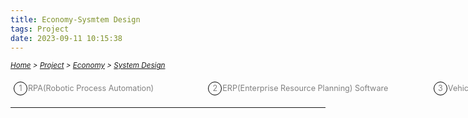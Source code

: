 ```yaml
---
title: Economy-Sysmtem Design
tags: Project
date: 2023-09-11 10:15:38
---
```

<style>
    .menu-item {
        display: inline-block; /* Ensure elements are horizontally aligned */
        margin-right: 20px;
        position: relative;
        padding: 5px;
        color: grey;
        text-decoration: none;
        font-size: 90%; /* Reduce font size */
    }
    .menu-item:hover {
        font-weight: bold;
        color: grey !important;
    }
    .menu-item::before {
        content: counter(item) " ";
        counter-increment: item;
        border: 1px solid black;
        background-color: transparent;
        border-radius: 50%;
        width: 20px;
        height: 20px;
        display: inline-block;
        text-align: center;
        line-height: 20px;
        margin-right: 1px;
        color: grey;
    }
    .menu-list {
        list-style: none; 
        counter-reset: item;
        padding: 0; /* Remove default padding */
    }
    .menu-list div {
        white-space: nowrap; /* Prevent wrapping of list items */
    }
</style>

*<small>[Home](/Home/index.html) > [Project](/tags/Project/index.html) > [Economy](/2023/09/11/Project/Economy/Economy/index.html) > [System Design](/2023/09/11/Project/Economy/System-Design/System-Design/index.html) </small>*
<ol class="menu-list">
    <div>
        <li><a href="/2023/09/11/Project/Economy/System-Design/RPA(Robot-Processing-Automation)/index.html" class="menu-item">RPA(Robotic Process Automation)&nbsp;&nbsp;&nbsp;&nbsp;&nbsp;&nbsp;&nbsp;&nbsp;&nbsp;&nbsp;&nbsp;&nbsp;&nbsp;&nbsp;&nbsp</a>
        <a href="/2023/09/11/Project/Economy/System-Design/ERP(Enterprise-Resource-Planning)-Software/index.html" class="menu-item">ERP(Enterprise Resource Planning) Software&nbsp;&nbsp;&nbsp;&nbsp;&nbsp;&nbsp;&nbsp;&nbsp;&nbsp;&nbsp;&nbsp;&nbsp</a><a href="/2023/09/11/Project/Economy/System-Design/Vehicle-to-Everything/index.html" class="menu-item">Vehicle to Everything&nbsp;&nbsp;&nbsp;&nbsp;&nbsp;&nbsp;&nbsp;&nbsp;&nbsp;&nbsp;&nbsp;&nbsp</a></li>
    </div>
</ol>

---


